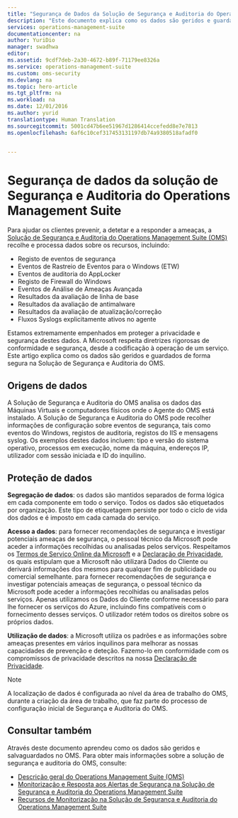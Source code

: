 ```yaml
---
title: "Segurança de Dados da Solução de Segurança e Auditoria do Operations Management Suite | Microsoft Docs"
description: "Este documento explica como os dados são geridos e guardados de forma segura no Operations Management Suite Security e na Solução de Segurança e Auditoria."
services: operations-management-suite
documentationcenter: na
author: YuriDio
manager: swadhwa
editor: 
ms.assetid: 9cdf7deb-2a30-4672-b89f-71179ee8326a
ms.service: operations-management-suite
ms.custom: oms-security
ms.devlang: na
ms.topic: hero-article
ms.tgt_pltfrm: na
ms.workload: na
ms.date: 12/01/2016
ms.author: yurid
translationtype: Human Translation
ms.sourcegitcommit: 5001cd47b6ee51967d1286414ccefedd8e7e7813
ms.openlocfilehash: 6af6c10cef317453131197db74a9380518afadf0


---
```

# <a name="operations-management-suite-security-and-audit-solution-data-security"></a>Segurança de dados da solução de Segurança e Auditoria do Operations Management Suite
Para ajudar os clientes prevenir, a detetar e a responder a ameaças, a [Solução de Segurança e Auditoria do Operations Management Suite  (OMS)](operations-management-suite-overview.md) recolhe e processa dados sobre os recursos, incluindo:

* Registo de eventos de segurança
* Eventos de Rastreio de Eventos para o Windows (ETW)
* Eventos de auditoria do AppLocker
* Registo de Firewall do Windows
* Eventos de Análise de Ameaças Avançada
* Resultados da avaliação de linha de base
* Resultados da avaliação de antimalware
* Resultados da avaliação de atualização/correção
* Fluxos Syslogs explicitamente ativos no agente

Estamos extremamente empenhados em proteger a privacidade e segurança destes dados. A Microsoft respeita diretrizes rigorosas de conformidade e segurança, desde a codificação à operação de um serviço.
Este artigo explica como os dados são geridos e guardados de forma segura na Solução de Segurança e Auditoria do OMS.

## <a name="data-sources"></a>Origens de dados
A Solução de Segurança e Auditoria do OMS analisa os dados das Máquinas Virtuais e computadores físicos onde o Agente do OMS está instalado. A Solução de Segurança e Auditoria do OMS pode recolher informações de configuração sobre eventos de segurança, tais como eventos do Windows, registos de auditoria, registos do IIS e mensagens syslog. Os exemplos destes dados incluem: tipo e versão do sistema operativo, processos em execução, nome da máquina, endereços IP, utilizador com sessão iniciada e ID do inquilino.  

## <a name="data-protection"></a>Proteção de dados
**Segregação de dados**: os dados são mantidos separados de forma lógica em cada componente em todo o serviço. Todos os dados são etiquetados por organização. Este tipo de etiquetagem persiste por todo o ciclo de vida dos dados e é imposto em cada camada do serviço. 

**Acesso a dados**: para fornecer recomendações de segurança e investigar potenciais ameaças de segurança, o pessoal técnico da Microsoft pode aceder a informações recolhidas ou analisadas pelos serviços. Respeitamos os [Termos de Serviço Online da Microsoft](http://www.microsoftvolumelicensing.com/DocumentSearch.aspx?Mode=3&DocumentTypeId=31) e a [Declaração de Privacidade](https://www.microsoft.com/privacystatement/en-us/OnlineServices/Default.aspx), os quais estipulam que a Microsoft não utilizará Dados do Cliente ou derivará informações dos mesmos para qualquer fim de publicidade ou comercial semelhante. para fornecer recomendações de segurança e investigar potenciais ameaças de segurança, o pessoal técnico da Microsoft pode aceder a informações recolhidas ou analisadas pelos serviços. Apenas utilizamos os Dados do Cliente conforme necessário para lhe fornecer os serviços do Azure, incluindo fins compatíveis com o fornecimento desses serviços. O utilizador retém todos os direitos sobre os próprios dados.

**Utilização de dados**: a Microsoft utiliza os padrões e as informações sobre ameaças presentes em vários inquilinos para melhorar as nossas capacidades de prevenção e deteção. Fazemo-lo em conformidade com os compromissos de privacidade descritos na nossa [Declaração de Privacidade](https://www.microsoft.com/privacystatement/en-us/OnlineServices/Default.aspx).

> [!NOTE]
> A localização de dados é configurada ao nível da área de trabalho do OMS, durante a criação da área de trabalho, que faz parte do processo de configuração inicial de Segurança e Auditoria do OMS.
> 
> 

## <a name="see-also"></a>Consultar também
Através deste documento aprendeu como os dados são geridos e salvaguardados no OMS. Para obter mais informações sobre a solução de segurança e auditoria do OMS, consulte:

* [Descrição geral do Operations Management Suite (OMS)](operations-management-suite-overview.md)
* [Monitorização e Resposta aos Alertas de Segurança na Solução de Segurança e Auditoria do Operations Management Suite](oms-security-responding-alerts.md)
* [Recursos de Monitorização na Solução de Segurança e Auditoria do Operations Management Suite](oms-security-monitoring-resources.md)




<!--HONumber=Dec16_HO1-->


